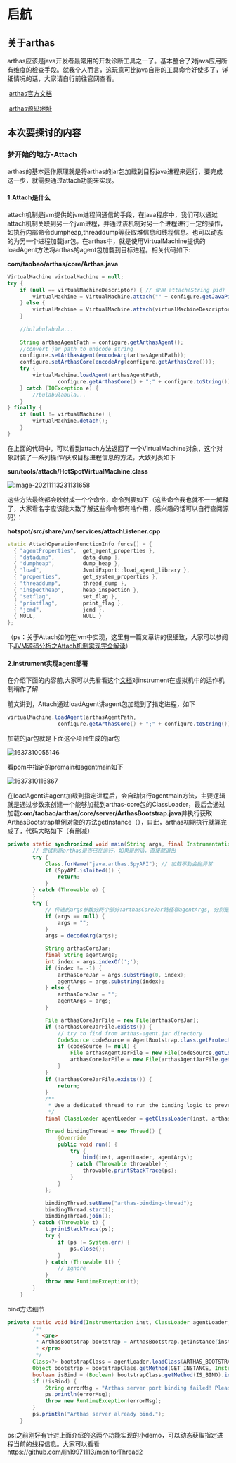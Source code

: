 # 启航

## 关于arthas

​		arthas应该是java开发者最常用的开发诊断工具之一了。基本整合了对java应用所有维度的检查手段。就我个人而言，这玩意可比java自带的工具命令好使多了，详细情况的话，大家请自行前往官网查看。

​		[arthas官方文档](https://arthas.aliyun.com/doc/en/)

​		[arthas源码地址](https://github.com/alibaba/arthas)

## 本次要探讨的内容

### 梦开始的地方-Attach

​		arthas的基本运作原理就是将arthas的jar包加载到目标java进程来运行，要完成这一步，就需要通过attach功能来实现。

#### 1.Attach是什么

​		attach机制是jvm提供的jvm进程间通信的手段，在java程序中，我们可以通过attach机制关联到另一个jvm进程，并通过该机制对另一个进程进行一定的操作，如执行内部命令dumpheap,threaddump等获取堆信息和线程信息。也可以动态的为另一个进程加载jar包。在arthas中，就是使用VirtualMachine提供的loadAgent方法将arthas的agent包加载到目标进程。相关代码如下:

**com/taobao/arthas/core/Arthas.java**

```java
VirtualMachine virtualMachine = null;
try {
    if (null == virtualMachineDescriptor) { // 使用 attach(String pid) 这种方式
        virtualMachine = VirtualMachine.attach("" + configure.getJavaPid());
    } else {
        virtualMachine = VirtualMachine.attach(virtualMachineDescriptor);
    }
    
	//bulabulabula...
	
    String arthasAgentPath = configure.getArthasAgent();
    //convert jar path to unicode string
    configure.setArthasAgent(encodeArg(arthasAgentPath));
    configure.setArthasCore(encodeArg(configure.getArthasCore()));
    try {
        virtualMachine.loadAgent(arthasAgentPath,
                configure.getArthasCore() + ";" + configure.toString());
    } catch (IOException e) {
        //bulabulabula...
    }
} finally {
    if (null != virtualMachine) {
        virtualMachine.detach();
    }
}
```

在上面的代码中，可以看到attach方法返回了一个VirtualMachine对象，这个对象封装了一系列操作/获取目标进程信息的方法，大致列表如下

**sun/tools/attach/HotSpotVirtualMachine.class**

![image-20211113231131658](images/启航/image-20211113231131658.png)

这些方法最终都会映射成一个个命令，命令列表如下（这些命令我也就不一一解释了，大家看名字应该能大致了解这些命令都有啥作用，感兴趣的话可以自行查阅源码）：

**hotspot/src/share/vm/services/attachListener.cpp**

```c++
static AttachOperationFunctionInfo funcs[] = {
  { "agentProperties",  get_agent_properties },
  { "datadump",         data_dump },
  { "dumpheap",         dump_heap },
  { "load",             JvmtiExport::load_agent_library },
  { "properties",       get_system_properties },
  { "threaddump",       thread_dump },
  { "inspectheap",      heap_inspection },
  { "setflag",          set_flag },
  { "printflag",        print_flag },
  { "jcmd",             jcmd },
  { NULL,               NULL }
};
```

（ps：关于Attach如何在jvm中实现，这里有一篇文章讲的很细致，大家可以参阅下[JVM源码分析之Attach机制实现完全解读](https://mp.weixin.qq.com/s?__biz=MzIzNjI1ODc2OA==&mid=2650886799&idx=1&sn=108c5fdfcd2695594d4f80ff02fc9a70&mpshare=1&scene=21&srcid=0114WsKpUmDXhRtqy8x7JX5w#wechat_redirect)）

#### 2.instrument实现agent部署

在介绍下面的内容前,大家可以先看看这个[文档](https://docs.oracle.com/javase/10/docs/api/java/lang/instrument/package-summary.html)对instrument在虚拟机中的运作机制稍作了解

前文讲到，Attach通过loadAgent讲agent包加载到了指定进程，如下

```java
virtualMachine.loadAgent(arthasAgentPath,
                configure.getArthasCore() + ";" + configure.toString());
```

加载的jar包就是下面这个项目生成的jar包

![1637310055146](images/启航/1637310055146.png)

看pom中指定的premain和agentmain如下

![1637310116867](images/启航/1637310116867.png)

在loadAgent讲agent加载到指定进程后，会自动执行agentmain方法，主要逻辑就是通过参数来创建一个能够加载到arthas-core包的ClassLoader，最后会通过加载**com/taobao/arthas/core/server/ArthasBootstrap.java**并执行获取ArthasBootstrap单例对象的方法getInstance（），自此，arthas初期执行就算完成了，代码大略如下（有删减）

```java
private static synchronized void main(String args, final Instrumentation inst) {
        // 尝试判断arthas是否已在运行，如果是的话，直接就退出
        try {
            Class.forName("java.arthas.SpyAPI"); // 加载不到会抛异常
            if (SpyAPI.isInited()) {
                return;
            }
        } catch (Throwable e) {
        }
        try {
            // 传递的args参数分两个部分:arthasCoreJar路径和agentArgs, 分别是Agent的JAR包路径和期望传递到服务端的参数
            if (args == null) {
                args = "";
            }
            args = decodeArg(args);

            String arthasCoreJar;
            final String agentArgs;
            int index = args.indexOf(';');
            if (index != -1) {
                arthasCoreJar = args.substring(0, index);
                agentArgs = args.substring(index);
            } else {
                arthasCoreJar = "";
                agentArgs = args;
            }

            File arthasCoreJarFile = new File(arthasCoreJar);
            if (!arthasCoreJarFile.exists()) {
                // try to find from arthas-agent.jar directory
                CodeSource codeSource = AgentBootstrap.class.getProtectionDomain().getCodeSource();
                if (codeSource != null) {
                    File arthasAgentJarFile = new File(codeSource.getLocation().toURI().getSchemeSpecificPart());
                    arthasCoreJarFile = new File(arthasAgentJarFile.getParentFile(), ARTHAS_CORE_JAR);
                }
            }
            if (!arthasCoreJarFile.exists()) {
                return;
            }
            /**
             * Use a dedicated thread to run the binding logic to prevent possible memory leak. #195
             */
            final ClassLoader agentLoader = getClassLoader(inst, arthasCoreJarFile);

            Thread bindingThread = new Thread() {
                @Override
                public void run() {
                    try {
                        bind(inst, agentLoader, agentArgs);
                    } catch (Throwable throwable) {
                        throwable.printStackTrace(ps);
                    }
                }
            };

            bindingThread.setName("arthas-binding-thread");
            bindingThread.start();
            bindingThread.join();
        } catch (Throwable t) {
            t.printStackTrace(ps);
            try {
                if (ps != System.err) {
                    ps.close();
                }
            } catch (Throwable tt) {
                // ignore
            }
            throw new RuntimeException(t);
        }
    }
```

bind方法细节

```java
private static void bind(Instrumentation inst, ClassLoader agentLoader, String args) throws Throwable {
        /**
         * <pre>
         * ArthasBootstrap bootstrap = ArthasBootstrap.getInstance(inst);
         * </pre>
         */
        Class<?> bootstrapClass = agentLoader.loadClass(ARTHAS_BOOTSTRAP);
        Object bootstrap = bootstrapClass.getMethod(GET_INSTANCE, Instrumentation.class, String.class).invoke(null, inst, args);
        boolean isBind = (Boolean) bootstrapClass.getMethod(IS_BIND).invoke(bootstrap);
        if (!isBind) {
            String errorMsg = "Arthas server port binding failed! Please check $HOME/logs/arthas/arthas.log for more details.";
            ps.println(errorMsg);
            throw new RuntimeException(errorMsg);
        }
        ps.println("Arthas server already bind.");
    }
```

ps:之前刚好有针对上面介绍的这两个功能实现的小demo，可以动态获取指定进程当前的线程信息。大家可以看看 https://github.com/ljh19971113/monitorThread2